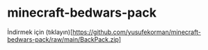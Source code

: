 # minecraft-bedwars-pack
İndirmek için (tıklayın)[https://github.com/yusufekorman/minecraft-bedwars-pack/raw/main/BackPack.zip]
